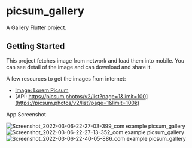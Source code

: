 # picsum_gallery

A Gallery Flutter project.

## Getting Started

This project fetches image from network and load them into mobile. You can see detail
of the image and can download and share it.

A few resources to get the images from internet:

- [Image: Lorem Picsum](https://picsum.photos/)
- [API: https://picsum.photos/v2/list?page=1&limit=100](https://picsum.photos/v2/list?page=1&limit=100k)

App Screenshot

![Screenshot_2022-03-06-22-27-03-399_com example picsum_gallery](https://user-images.githubusercontent.com/11914290/156932616-bc474309-d991-4e6b-aea4-9a824d737025.jpg)
![Screenshot_2022-03-06-22-27-13-352_com example picsum_gallery](https://user-images.githubusercontent.com/11914290/156932622-0ba90c11-f279-46bb-837a-8b638a413381.jpg)
![Screenshot_2022-03-06-22-40-05-886_com example picsum_gallery](https://user-images.githubusercontent.com/11914290/156932722-938d50ae-a52d-4515-b825-0897de3a5693.jpg)

